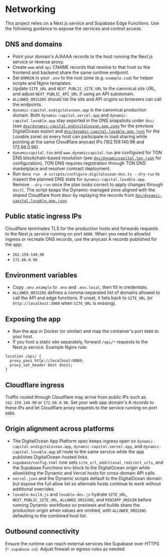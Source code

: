 # Networking

This project relies on a Next.js service and Supabase Edge Functions. Use the
following guidance to expose the services and control access.

## DNS and domains

- Point your domain's A/AAAA records to the host running the Next.js service or
  reverse proxy.
- Create `www` and `api` CNAME records that resolve to that host so the frontend
  and backend share the same runtime endpoint.
- Set `DOMAIN` in your `.env` to the root zone (e.g. `example.com`) for helper
  scripts and Nginx templates.
- Update `SITE_URL` and `NEXT_PUBLIC_SITE_URL` to the canonical site URL, and
  adjust `NEXT_PUBLIC_API_URL` if using an API subdomain.
- `ALLOWED_ORIGINS` should list the site and API origins so browsers can call
  the endpoints.
- `dynamic-capital.ondigitalocean.app` is the canonical production domain. Both
  `dynamic-capital.vercel.app` and `dynamic-capital.lovable.app` stay exported
  in the DNS snapshots under `dns/` (see
  [`dns/dynamic-capital.ondigitalocean.app.zone`](../dns/dynamic-capital.ondigitalocean.app.zone)
  for the previous DigitalOcean export and
  [`dns/dynamic-capital.lovable.app.json`](../dns/dynamic-capital.lovable.app.json)
  for the Lovable zone) so every host can participate in load sharing while
  pointing at the same Cloudflare anycast IPs (162.159.140.98 and 172.66.0.96).
- `dynamiccapital.ton` and `www.dynamiccapital.ton` are configured for TON DNS
  blockchain-based resolution (see
  [`dns/dynamiccapital.ton.json`](../dns/dynamiccapital.ton.json) for
  configuration). TON DNS requires registration through TON DNS marketplace and
  resolver contract deployment.
- Run `deno run -A scripts/configure-digitalocean-dns.ts --dry-run` to inspect
  the planned DNS state for `dynamic-capital.lovable.app`. Remove `--dry-run`
  once the plan looks correct to apply changes through `doctl`. The script keeps
  the Dynamic-managed zone aligned with the shared Cloudflare front door by
  replaying the records from
  [`dns/dynamic-capital.lovable.app.json`](../dns/dynamic-capital.lovable.app.json).

## Public static ingress IPs

Cloudflare terminates TLS for the production hosts and forwards requests to the
Next.js service running on port `8080`. When you need to allowlist ingress or
recreate DNS records, use the anycast A records published for the app:

- `162.159.140.98`
- `172.66.0.96`

## Environment variables

- Copy `.env.example` to `.env` and `.env.local`, then fill in credentials.
- `ALLOWED_ORIGINS` defines a comma-separated list of domains allowed to call
  the API and edge functions. If unset, it falls back to `SITE_URL` (or
  `http://localhost:3000` when `SITE_URL` is missing).

## Exposing the app

- Run the app in Docker (or similar) and map the container's port `8080` to your
  host.
- If you host a static site separately, forward `/api/*` requests to the Next.js
  service. Example Nginx rule:

```nginx
location /api/ {
  proxy_pass http://localhost:8080;
  proxy_set_header Host $host;
}
```

## Cloudflare ingress

Traffic routed through Cloudflare may arrive from public IPs such as
`162.159.140.98` or `172.66.0.96`. Set your web app domain's A records to these
IPs and let Cloudflare proxy requests to the service running on port `8080`.

## Origin alignment across platforms

- The DigitalOcean App Platform spec keeps ingress open so
  `dynamic-capital.ondigitalocean.app`, `dynamic-capital.vercel.app`, and
  `dynamic-capital.lovable.app` all route to the same service while the app
  publishes DigitalOcean-hosted links.
- `supabase/config.toml` now sets `site_url`, `additional_redirect_urls`, and
  the Supabase Functions env block to the DigitalOcean origin while allowlisting
  the Dynamic and Vercel hosts for cross-domain API calls.
- `vercel.json` and the Dynamic scripts default to the DigitalOcean domain but
  expose the full allow list so alternate hosts continue to work without
  additional overrides.
- `lovable-build.js` and `lovable-dev.js` hydrate `SITE_URL`,
  `NEXT_PUBLIC_SITE_URL`, `ALLOWED_ORIGINS`, and `MINIAPP_ORIGIN` before running
  Dynamic workflows so previews and builds share the production origin when
  values are omitted, with `ALLOWED_ORIGINS` defaulting to the combined host
  list.

## Outbound connectivity

Ensure the runtime can reach external services like Supabase over HTTPS
(`*.supabase.co`). Adjust firewall or egress rules as needed.
